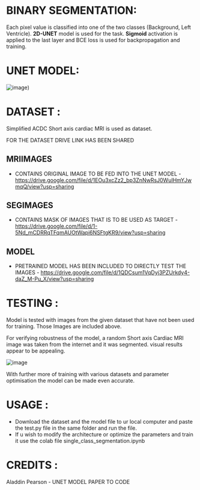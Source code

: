 # BINARY SEGMENTATION:

Each pixel value is classified into one of the two classes (Background, Left Ventricle). **2D-UNET** model is used for the task. **Sigmoid** activation is applied to the last layer and BCE loss is used for backpropagation and training.

# UNET MODEL:
![image](https://user-images.githubusercontent.com/72727518/117279604-7f044d00-ae7f-11eb-90d2-c2809bdaebad.png))

# DATASET :

Simplified ACDC Short axis cardiac MRI is used as dataset.

FOR THE DATASET DRIVE LINK HAS BEEN SHARED

## MRIIMAGES 
- CONTAINS ORIGINAL IMAGE TO BE FED INTO THE UNET MODEL - https://drive.google.com/file/d/1EOu3xcZz2_bp3ZnNwRsJ0WuIHmYJwmqQ/view?usp=sharing

## SEGIMAGES 
- CONTAINS MASK OF IMAGES THAT IS TO BE USED AS TARGET - https://drive.google.com/file/d/1-5Nd_mCDRRqTFqmAUOtWapi6NSFtgKR9/view?usp=sharing

## MODEL 
- PRETRAINED MODEL HAS BEEN INCLUDED TO DIRECTLY TEST THE IMAGES - https://drive.google.com/file/d/1QDCsum1VqDyj3PZUrkdy4-daZ_M-Pu_X/view?usp=sharing

# TESTING :
Model is tested with images from the given dataset that have not been used for training. Those Images are included above. 

For verifying robustness of the model, a random Short axis Cardiac MRI image was taken from the 
internet and it was segmented. visual results appear to be appealing.

![image](https://user-images.githubusercontent.com/72727518/117295993-28ecd500-ae92-11eb-8f03-38b07ada39fa.png)

With further more of training with various datasets and parameter optimisation the model can be made even accurate.

# USAGE :
- Download the dataset and the model file to ur local computer and paste the test.py file in the same folder and run the file.
- If u wish to modify the architecture or optimize the parameters and train it use the colab file single_class_segmentation.ipynb 

# CREDITS : 
Aladdin Pearson - UNET MODEL PAPER TO CODE


